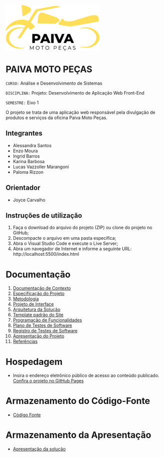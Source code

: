 <img src="docs/img/logotipo-paiva-moto-pecas.png" alt="logotipo Paiva Moto Peças">

# PAIVA MOTO PEÇAS

`CURSO:` Análise e Desenvolvimento de Sistemas

`DISCIPLINA:` Projeto: Desenvolvimento de Aplicação Web Front-End

`SEMESTRE:` Eixo 1

O projeto se trata de uma aplicação web responsável pela divulgação de produtos e serviços da oficina Paiva Moto Peças.

## Integrantes

- Alessandra Santos
- Enzo Moura
- Ingrid Barros
- Karina Barbosa
- Lucas Vazzoller Marangoni
- Paloma Rizzon

## Orientador

- Joyce Carvalho

## Instruções de utilização

<ol>
<li>Faça o download do arquivo do projeto (ZIP) ou clone do projeto no GitHub;</li>
<li>Descompacte o arquivo em uma pasta específica;</li>
<li>Abra o Visual Studio Code e execute o Live Server;</li>
<li>Abra um navegador de Internet e informe a seguinte URL: http://localhost:5500/index.html</li>
</ol>

# Documentação

<ol>
<li><a href="docs/01-Documentação de Contexto.md"> Documentação de Contexto</a></li>
<li><a href="docs/02-Especificação do Projeto.md"> Especificação do Projeto</a></li>
<li><a href="docs/03-Metodologia.md"> Metodologia</a></li>
<li><a href="docs/04-Projeto de Interface.md"> Projeto de Interface</a></li>
<li><a href="docs/05-Arquitetura da Solução.md"> Arquitetura da Solução</a></li>
<li><a href="docs/06-Template padrão do Site.md"> Template padrão do Site</a></li>
<li><a href="docs/07-Programação de Funcionalidades.md"> Programação de Funcionalidades</a></li>
<li><a href="docs/08-Plano de Testes de Software.md"> Plano de Testes de Software</a></li>
<li><a href="docs/09-Registro de Testes de Software.md"> Registro de Testes de Software</a></li>
<li><a href="docs/10-Apresentação do Projeto.md"> Apresentação do Projeto</a></li>
<li><a href="docs/11-Referências.md"> Referências</a></li>
</ol>

# Hospedagem

- Insira o endereço eletrônico público de acesso ao conteúdo publicado.
  <a href="https://icei-puc-minas-pmv-ads.github.io/pmv-ads-2023-1-e1-proj-web-t2-grupo-2-paiva-moto-pecas/">Confira o projeto no GitHub Pages</a>

# Armazenamento do Código-Fonte

- <a href="src/README.md">Código Fonte</a>

# Armazenamento da Apresentação

- <a href="presentation/README.md">Apresentação da solução</a>
